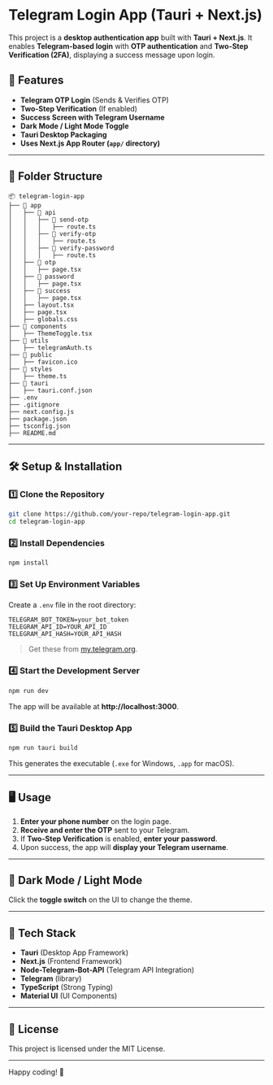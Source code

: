 # Telegram Login App (Tauri + Next.js)

This project is a **desktop authentication app** built with **Tauri + Next.js**. It enables **Telegram-based login** with **OTP authentication** and **Two-Step Verification (2FA)**, displaying a success message upon login.

## 🚀 Features
- **Telegram OTP Login** (Sends & Verifies OTP)
- **Two-Step Verification** (If enabled)
- **Success Screen with Telegram Username**
- **Dark Mode / Light Mode Toggle**
- **Tauri Desktop Packaging**
- **Uses Next.js App Router (`app/` directory)**

---

## 📂 Folder Structure
```
📦 telegram-login-app
├── 📂 app
│   ├── 📂 api
│   │   ├── 📂 send-otp
│   │   │   ├── route.ts
│   │   ├── 📂 verify-otp
│   │   │   ├── route.ts
│   │   ├── 📂 verify-password
│   │   │   ├── route.ts
│   ├── 📂 otp
│   │   ├── page.tsx
│   ├── 📂 password
│   │   ├── page.tsx
│   ├── 📂 success
│   │   ├── page.tsx
│   ├── layout.tsx
│   ├── page.tsx
│   ├── globals.css
├── 📂 components
│   ├── ThemeToggle.tsx
├── 📂 utils
│   ├── telegramAuth.ts
├── 📂 public
│   ├── favicon.ico
├── 📂 styles
│   ├── theme.ts
├── 📂 tauri
│   ├── tauri.conf.json
├── .env
├── .gitignore
├── next.config.js
├── package.json
├── tsconfig.json
├── README.md
```

---

## 🛠️ Setup & Installation

### 1️⃣ Clone the Repository
```sh
git clone https://github.com/your-repo/telegram-login-app.git
cd telegram-login-app
```

### 2️⃣ Install Dependencies
```sh
npm install
```

### 3️⃣ Set Up Environment Variables
Create a `.env` file in the root directory:
```
TELEGRAM_BOT_TOKEN=your_bot_token
TELEGRAM_API_ID=YOUR_API_ID
TELEGRAM_API_HASH=YOUR_API_HASH
```
> Get these from [my.telegram.org](https://my.telegram.org/).

### 4️⃣ Start the Development Server
```sh
npm run dev
```
The app will be available at **http://localhost:3000**.

### 5️⃣ Build the Tauri Desktop App
```sh
npm run tauri build
```
This generates the executable (`.exe` for Windows, `.app` for macOS).

---

## 🖥️ Usage
1. **Enter your phone number** on the login page.
2. **Receive and enter the OTP** sent to your Telegram.
3. If **Two-Step Verification** is enabled, **enter your password**.
4. Upon success, the app will **display your Telegram username**.

---

## 🌙 Dark Mode / Light Mode
Click the **toggle switch** on the UI to change the theme.

---

## 🔧 Tech Stack
- **Tauri** (Desktop App Framework)
- **Next.js** (Frontend Framework)
- **Node-Telegram-Bot-API** (Telegram API Integration)
- **Telegram** (library)
- **TypeScript** (Strong Typing)
- **Material UI** (UI Components)

---

## 📝 License
This project is licensed under the MIT License.

---

Happy coding! 🚀

